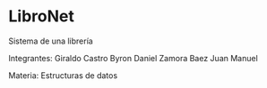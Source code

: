 # LibroNet
Sistema de una librería

Integrantes: 
Giraldo Castro Byron Daniel
Zamora Baez Juan Manuel

Materia:
Estructuras de datos
